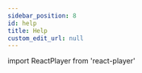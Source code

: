 ```yaml
---
sidebar_position: 8
id: help
title: Help
custom_edit_url: null
---
```

import ReactPlayer from 'react-player'



